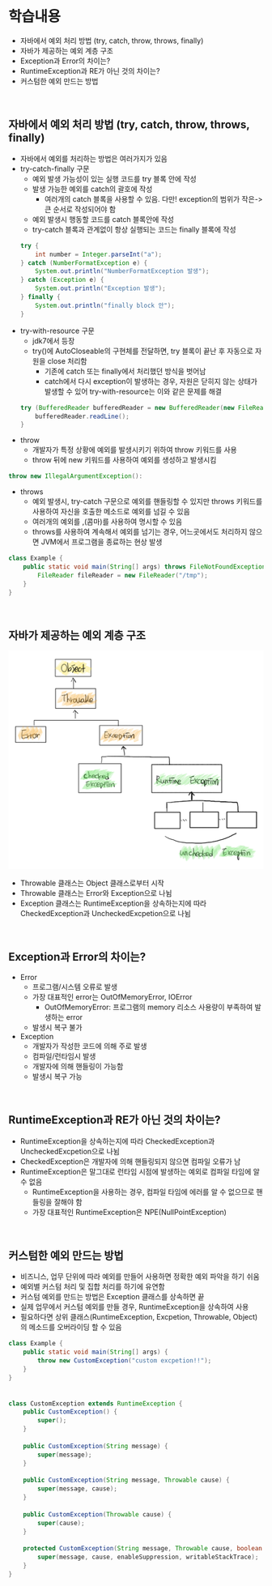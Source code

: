 # 학습내용
- 자바에서 예외 처리 방법 (try, catch, throw, throws, finally)
- 자바가 제공하는 예외 계층 구조
- Exception과 Error의 차이는?
- RuntimeException과 RE가 아닌 것의 차이는?
- 커스텀한 예외 만드는 방법

<br>

## 자바에서 예외 처리 방법 (try, catch, throw, throws, finally)
- 자바에서 예외를 처리하는 방법은 여러가지가 있음
- try-catch-finally 구문
  - 예외 발생 가능성이 있는 실행 코드를 try 블록 안에 작성
  - 발생 가능한 예외를 catch의 괄호에 작성
    - 여러개의 catch 블록을 사용할 수 있음. 다만! exception의 범위가 작은->큰 순서로 작성되어야 함
  - 예외 발생시 행동할 코드를 catch 블록안에 작성
  - try-catch 블록과 관계없이 항상 실행되는 코드는 finally 블록에 작성
  ~~~java
  try {
      int number = Integer.parseInt("a");
  } catch (NumberFormatException e) {
      System.out.println("NumberFormatException 발생");
  } catch (Exception e) {
      System.out.println("Exception 발생");
  } finally {
      System.out.println("finally block 안");
  }
  ~~~
- try-with-resource 구문
  - jdk7에서 등장
  - try()에 AutoCloseable의 구현체를 전달하면, try 블록이 끝난 후 자동으로 자원을 close 처리함
    - 기존에 catch 또는 finally에서 처리했던 방식을 벗어남
    - catch에서 다시 exception이 발생하는 경우, 자원은 닫히지 않는 상태가 발생할 수 있어 try-with-resource는 이와 같은 문제를 해결
  ~~~java
  try (BufferedReader bufferedReader = new BufferedReader(new FileReader("/tmp"))) {
      bufferedReader.readLine();
  }
  ~~~
- throw
  - 개발자가 특정 상황에 예외를 발생시키기 위하여 throw 키워드를 사용
  - throw 뒤에 new 키워드를 사용하여 예외를 생성하고 발생시킴
~~~java
throw new IllegalArgumentException():
~~~
- throws
  - 예외 발생시, try-catch 구문으로 예외를 핸들링할 수 있지만 throws 키워드를 사용하여 자신을 호출한 메소드로 예외를 넘길 수 있음
  - 여러개의 예외를 ,(콤마)를 사용하여 명시할 수 있음
  - throws를 사용하여 계속해서 예외를 넘기는 경우, 어느곳에서도 처리하지 않으면 JVM에서 프로그램을 종료하는 현상 발생
~~~java
class Example {
    public static void main(String[] args) throws FileNotFoundException {
        FileReader fileReader = new FileReader("/tmp");
    }
}
~~~

</br>  

## 자바가 제공하는 예외 계층 구조
![throwable-structure](/img/throwable-structure.png)  
- Throwable 클래스는 Object 클래스로부터 시작
- Throwable 클래스는 Error와 Exception으로 나뉨
- Exception 클래스는 RuntimeException을 상속하는지에 따라 CheckedException과 UncheckedExcpetion으로 나뉨

</br>

## Exception과 Error의 차이는?
- Error
  - 프로그램/시스템 오류로 발생
  - 가장 대표적인 error는 OutOfMemoryError, IOError
    - OutOfMemoryError: 프로그램의 memory 리소스 사용량이 부족하여 발생하는 error
  - 발생시 복구 불가
- Exception
  - 개발자가 작성한 코드에 의해 주로 발생
  - 컴파일/런타임시 발생
  - 개발자에 의해 핸들링이 가능함
  - 발생시 복구 가능

</br>

## RuntimeException과 RE가 아닌 것의 차이는?
- RuntimeException을 상속하는지에 따라 CheckedException과 UncheckedExcpetion으로 나뉨
- CheckedException은 개발자에 의해 핸들링되지 않으면 컴파일 오류가 남
- RuntimeException은 말그대로 런타임 시점에 발생하는 예외로 컴파일 타임에 알 수 없음
  - RuntimeException을 사용하는 경우, 컴파일 타임에 에러를 알 수 없으므로 핸들링을 잘해야 함
  - 가장 대표적인 RuntimeException은 NPE(NullPointException)

</br>

## 커스텀한 예외 만드는 방법
- 비즈니스, 업무 단위에 따라 예외를 만들어 사용하면 정확한 예외 파악을 하기 쉬움
- 예외별 커스텀 처리 및 집합 처리를 하기에 유연함
- 커스텀 예외를 만드는 방법은 Exception 클래스를 상속하면 끝
- 실제 업무에서 커스텀 예외를 만들 경우, RuntimeException을 상속하여 사용
- 필요하다면 상위 클래스(RuntimeException, Excpetion, Throwable, Object)의 메소드를 오버라이딩 할 수 있음
~~~java
class Example {
    public static void main(String[] args) {
        throw new CustomException("custom excpetion!!");
    }
}


class CustomException extends RuntimeException {
    public CustomException() {
        super();
    }

    public CustomException(String message) {
        super(message);
    }

    public CustomException(String message, Throwable cause) {
        super(message, cause);
    }

    public CustomException(Throwable cause) {
        super(cause);
    }

    protected CustomException(String message, Throwable cause, boolean enableSuppression, boolean writableStackTrace) {
        super(message, cause, enableSuppression, writableStackTrace);
    }
}

~~~
